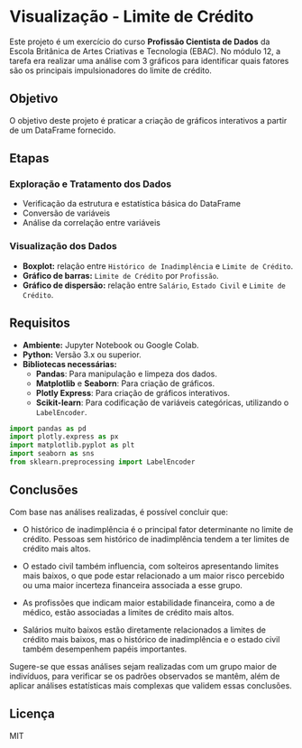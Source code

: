 # Visualização - Limite de Crédito

Este projeto é um exercício do curso **Profissão Cientista de Dados** da Escola Britânica de Artes Criativas e Tecnologia (EBAC). No módulo 12, a tarefa era realizar uma análise com 3 gráficos para identificar quais fatores são os principais impulsionadores do limite de crédito.

## Objetivo

O objetivo deste projeto é praticar a criação de gráficos interativos a partir de um DataFrame fornecido.

## Etapas

### Exploração e Tratamento dos Dados
  - Verificação da estrutura e estatística básica do DataFrame
  - Conversão de variáveis
  - Análise da correlação entre variáveis

### Visualização dos Dados
  - **Boxplot:** relação entre `Histórico de Inadimplência` e `Limite de Crédito`.
  - **Gráfico de barras:** `Limite de Crédito` por `Profissão`.
  - **Gráfico de dispersão:** relação entre `Salário`, `Estado Civil` e `Limite de Crédito`.

## Requisitos

- **Ambiente:** Jupyter Notebook ou Google Colab.
- **Python:** Versão 3.x ou superior.  
- **Bibliotecas necessárias:**
  - **Pandas**: Para manipulação e limpeza dos dados.  
  - **Matplotlib** e **Seaborn**: Para criação de gráficos. 
  - **Plotly Express**: Para criação de gráficos interativos.
  - **Scikit-learn**: Para codificação de variáveis categóricas, utilizando o `LabelEncoder`.

```python  
import pandas as pd
import plotly.express as px
import matplotlib.pyplot as plt
import seaborn as sns
from sklearn.preprocessing import LabelEncoder
```

## Conclusões

Com base nas análises realizadas, é possível concluir que:

* O histórico de inadimplência é o principal fator determinante no limite de crédito. Pessoas sem histórico de inadimplência tendem a ter limites de crédito mais altos.

* O estado civil também influencia, com solteiros apresentando limites mais baixos, o que pode estar relacionado a um maior risco percebido ou uma maior incerteza financeira associada a esse grupo.

* As profissões que indicam maior estabilidade financeira, como a de médico, estão associadas a limites de crédito mais altos.

* Salários muito baixos estão diretamente relacionados a limites de crédito mais baixos, mas o histórico de inadimplência e o estado civil também desempenhem papéis importantes.

Sugere-se que essas análises sejam realizadas com um grupo maior de indivíduos, para verificar se os padrões observados se mantêm, além de aplicar análises estatísticas mais complexas que validem essas conclusões.

## Licença

MIT